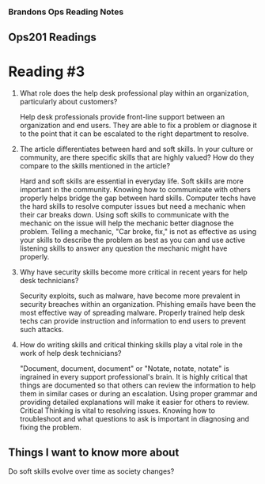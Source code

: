 ### Brandons Ops Reading Notes
## Ops201 Readings
# Reading #3

1. What role does the help desk professional play within an organization, particularly about customers?

	Help desk professionals provide front-line support between an organization and end users. They are able to fix a problem or diagnose it to the point that it can be escalated to the right department to resolve. 

2. The article differentiates between hard and soft skills. In your culture or community, are there specific skills that are highly valued? How do they compare to the skills mentioned in the article?

	Hard and soft skills are essential in everyday life. Soft skills are more important in the community. Knowing how to communicate with others properly helps bridge the gap between hard skills. Computer techs have the hard skills to resolve computer issues but need a mechanic when their car breaks down. Using soft skills to communicate with the mechanic on the issue will help the mechanic better diagnose the problem. Telling a mechanic, "Car broke, fix," is not as effective as using your skills to describe the problem as best as you can and use active listening skills to answer any question the mechanic might have properly. 

3. Why have security skills become more critical in recent years for help desk technicians?

 	Security exploits, such as malware, have become more prevalent in security breaches within an organization. Phishing emails have been the most effective way of spreading malware. Properly trained help desk techs can provide instruction and information to end users to prevent such attacks. 

4. How do writing skills and critical thinking skills play a vital role in the work of help desk technicians?

	"Document, document, document" or "Notate, notate, notate" is ingrained in every support professional's brain. It is highly critical that things are documented so that others can review the information to help them in similar cases or during an escalation. Using proper grammar and providing detailed explanations will make it easier for others to review. Critical Thinking is vital to resolving issues. Knowing how to troubleshoot and what questions to ask is important in diagnosing and fixing the problem. 

## Things I want to know more about

Do soft skills evolve over time as society changes? 

